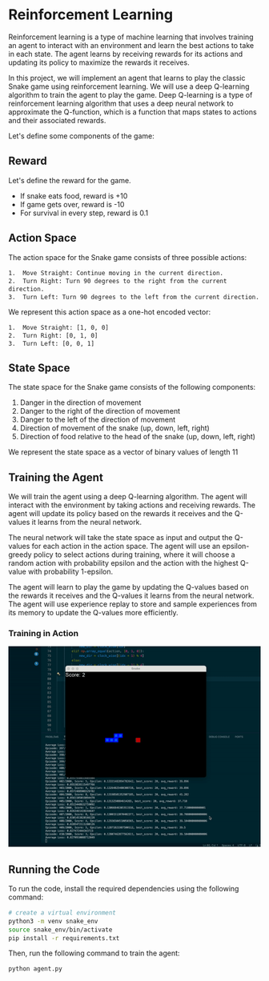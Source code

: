 # Reinforcement Learning

Reinforcement learning is a type of machine learning that involves training an agent to interact with an environment and learn the best actions to take in each state. The agent learns by receiving rewards for its actions and updating its policy to maximize the rewards it receives.

In this project, we will implement an agent that learns to play the classic Snake game using reinforcement learning. We will use a deep Q-learning algorithm to train the agent to play the game. Deep Q-learning is a type of reinforcement learning algorithm that uses a deep neural network to approximate the Q-function, which is a function that maps states to actions and their associated rewards.

Let's define some components of the game:

## Reward
Let's define the reward for the game.
- If snake eats food, reward is +10
- If game gets over, reward is -10
- For survival in every step, reward is 0.1

## Action Space
The action space for the Snake game consists of three possible actions:

	1.	Move Straight: Continue moving in the current direction.
	2.	Turn Right: Turn 90 degrees to the right from the current direction.
	3.	Turn Left: Turn 90 degrees to the left from the current direction.

We represent this action space as a one-hot encoded vector:

    1.	Move Straight: [1, 0, 0]
    2.	Turn Right: [0, 1, 0]
    3.	Turn Left: [0, 0, 1]

## State Space
The state space for the Snake game consists of the following components:
1. Danger in the direction of movement
2. Danger to the right of the direction of movement
3. Danger to the left of the direction of movement
4. Direction of movement of the snake (up, down, left, right)
5. Direction of food relative to the head of the snake (up, down, left, right)

We represent the state space as a vector of binary values of length 11

## Training the Agent
We will train the agent using a deep Q-learning algorithm. The agent will interact with the environment by taking actions and receiving rewards. The agent will update its policy based on the rewards it receives and the Q-values it learns from the neural network.

The neural network will take the state space as input and output the Q-values for each action in the action space. The agent will use an epsilon-greedy policy to select actions during training, where it will choose a random action with probability epsilon and the action with the highest Q-value with probability 1-epsilon.

The agent will learn to play the game by updating the Q-values based on the rewards it receives and the Q-values it learns from the neural network. The agent will use experience replay to store and sample experiences from its memory to update the Q-values more efficiently.

### Training in Action
![Snake Game](assets/snake_agent.gif)

## Running the Code
To run the code, install the required dependencies using the following command:

```bash
# create a virtual environment
python3 -m venv snake_env
source snake_env/bin/activate
pip install -r requirements.txt
```

Then, run the following command to train the agent:

```bash
python agent.py
```